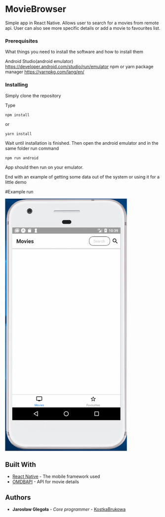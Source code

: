 # MovieBrowser

Simple app in React Native. Allows user to search for a movies from remote api. User can also see more specific details or add a movie to favourites list.

### Prerequisites

What things you need to install the software and how to install them

Android Studio(android emulator) https://developer.android.com/studio/run/emulator
npm or yarn package manager https://yarnpkg.com/lang/en/

### Installing

Simply clone the repository

Type

```
npm install
```

or

```
yarn install
```

Wait until installation is finished. Then open the android emulator and in the same folder run command

```
npm run android
```

App should then run on your emulator.

End with an example of getting some data out of the system or using it for a little demo

#Example run

![](sample.gif)

## Built With

- [React Native](https://facebook.github.io/react-native/) - The mobile framework used
- [OMDBAPI](http://www.omdbapi.com/) - API for movie details

## Authors

- **Jarosław Glegoła** - _Core programmer_ - [KostkaBrukowa](https://github.com/KostkaBrukowa)
